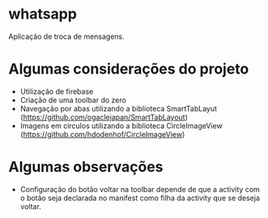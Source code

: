 # whatsapp

Aplicação de troca de mensagens.

# Algumas considerações do projeto
- Utilização de firebase
- Criação de uma toolbar do zero
- Navegação por abas utilizando a biblioteca SmartTabLayut (https://github.com/ogaclejapan/SmartTabLayout)
- Imagens em circulos utilizando a biblioteca CircleImageView (https://github.com/hdodenhof/CircleImageView)


# Algumas observações
- Configuração do botão voltar na toolbar depende de que a activity com o botão seja declarada no manifest como filha da activity que se deseja voltar.

